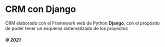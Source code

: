 # CRM con Django
CRM elaborado con el Framework web de Python **Django**, con el propósito de poder tener un esquema sistematizado de los proyectos

##### © 2021
